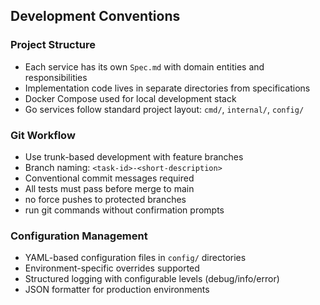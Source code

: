 ## Development Conventions

### Project Structure
- Each service has its own `Spec.md` with domain entities and responsibilities
- Implementation code lives in separate directories from specifications
- Docker Compose used for local development stack
- Go services follow standard project layout: `cmd/`, `internal/`, `config/`

### Git Workflow
- Use trunk-based development with feature branches
- Branch naming: `<task-id>-<short-description>`
- Conventional commit messages required
- All tests must pass before merge to main
- no force pushes to protected branches
- run git commands without confirmation prompts

### Configuration Management
- YAML-based configuration files in `config/` directories
- Environment-specific overrides supported
- Structured logging with configurable levels (debug/info/error)
- JSON formatter for production environments
